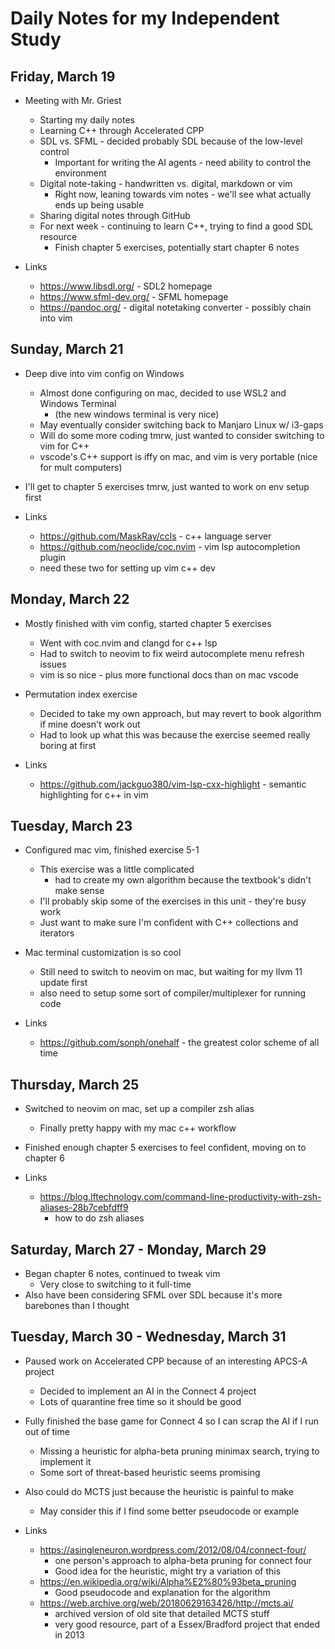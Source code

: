 # Daily Notes for my Independent Study

## Friday, March 19

- Meeting with Mr. Griest
  - Starting my daily notes
  - Learning C++ through Accelerated CPP
  - SDL vs. SFML - decided probably SDL because of the low-level control
    - Important for writing the AI agents - need ability to control the environment
  - Digital note-taking - handwritten vs. digital, markdown or vim
    - Right now, leaning towards vim notes - we'll see what actually ends up being usable
  - Sharing digital notes through GitHub
  - For next week - continuing to learn C++, trying to find a good SDL resource
    - Finish chapter 5 exercises, potentially start chapter 6 notes

- Links
  - <https://www.libsdl.org/> - SDL2 homepage
  - <https://www.sfml-dev.org/> - SFML homepage
  - <https://pandoc.org/> - digital notetaking converter - possibly chain into vim

## Sunday, March 21

- Deep dive into vim config on Windows
  - Almost done configuring on mac, decided to use WSL2 and Windows Terminal
    - (the new windows terminal is very nice)
  - May eventually consider switching back to Manjaro Linux w/ i3-gaps
  - Will do some more coding tmrw, just wanted to consider switching to vim for C++
  - vscode's C++ support is iffy on mac, and vim is very portable (nice for mult computers)
- I'll get to chapter 5 exercises tmrw, just wanted to work on env setup first

- Links
  - <https://github.com/MaskRay/ccls> - c++ language server
  - <https://github.com/neoclide/coc.nvim> - vim lsp autocompletion plugin
  - need these two for setting up vim c++ dev

## Monday, March 22

- Mostly finished with vim config, started chapter 5 exercises
  - Went with coc.nvim and clangd for c++ lsp
  - Had to switch to neovim to fix weird autocomplete menu refresh issues
  - vim is so nice - plus more functional docs than on mac vscode
- Permutation index exercise
  - Decided to take my own approach, but may revert to book algorithm if mine doesn't work out
  - Had to look up what this was because the exercise seemed really boring at first

- Links
  - <https://github.com/jackguo380/vim-lsp-cxx-highlight> - semantic highlighting for c++ in vim

## Tuesday, March 23

- Configured mac vim, finished exercise 5-1
  - This exercise was a little complicated
    - had to create my own algorithm because the textbook's didn't make sense
  - I'll probably skip some of the exercises in this unit - they're busy work
  - Just want to make sure I'm confident with C++ collections and iterators
- Mac terminal customization is so cool
  - Still need to switch to neovim on mac, but waiting for my llvm 11 update first
  - also need to setup some sort of compiler/multiplexer for running code

- Links
  - <https://github.com/sonph/onehalf> - the greatest color scheme of all time

## Thursday, March 25

- Switched to neovim on mac, set up a compiler zsh alias
  - Finally pretty happy with my mac c++ workflow
- Finished enough chapter 5 exercises to feel confident, moving on to chapter 6

- Links
  - <https://blog.lftechnology.com/command-line-productivity-with-zsh-aliases-28b7cebfdff9>
    - how to do zsh aliases

## Saturday, March 27 - Monday, March 29

- Began chapter 6 notes, continued to tweak vim
  - Very close to switching to it full-time
- Also have been considering SFML over SDL because it's more barebones than I thought

## Tuesday, March 30 - Wednesday, March 31

- Paused work on Accelerated CPP because of an interesting APCS-A project
  - Decided to implement an AI in the Connect 4 project
  - Lots of quarantine free time so it should be good
- Fully finished the base game for Connect 4 so I can scrap the AI if I run out of time
  - Missing a heuristic for alpha-beta pruning minimax search, trying to implement it
  - Some sort of threat-based heuristic seems promising
- Also could do MCTS just because the heuristic is painful to make
  - May consider this if I find some better pseudocode or example

- Links
  - <https://asingleneuron.wordpress.com/2012/08/04/connect-four/>
    - one person's approach to alpha-beta pruning for connect four
    - Good idea for the heuristic, might try a variation of this
  - <https://en.wikipedia.org/wiki/Alpha%E2%80%93beta_pruning>
    - Good pseudocode and explanation for the algorithm
  - <https://web.archive.org/web/20180629163426/http://mcts.ai/>
    - archived version of old site that detailed MCTS stuff
    - very good resource, part of a Essex/Bradford project that ended in 2013
